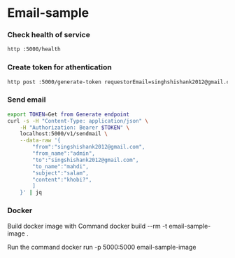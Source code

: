 # Email-sample



### Check health of service

```bash
http :5000/health
```
### Create token for athentication

```bash
http post :5000/generate-token requestorEmail=singhshishank2012@gmail.com
```

### Send email

```bash
export TOKEN=Get from Generate endpoint
curl -s -H "Content-Type: application/json" \
    -H "Authorization: Bearer $TOKEN" \
    localhost:5000/v1/sendmail \
    --data-raw '{
        "from":"singshishank2012@gmail.com",
        "from_name":"admin",
        "to":"singshishank2012@gmail.com",
        "to_name":"mahdi",
        "subject":"salam",
        "content":"khobi?",
        ]
    }' | jq
```
 ### Docker
Build docker image with Command
docker build --rm -t email-sample-image .

Run the command
docker run -p 5000:5000 email-sample-image


 
